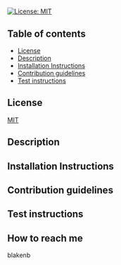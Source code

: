 # 

[![License: MIT](https://img.shields.io/badge/License-MIT-yellow.svg)]([MIT](https://opensource.org/licenses/MIT))

## Table of contents
- [License](#license)
- [Description](#description)
- [Installation Instructions](#installation-instructions)
- [Contribution guidelines](#contribution-guidelines)
- [Test instructions](#test-instructions)


## License
[MIT](https://opensource.org/licenses/MIT)



## Description
 

## Installation Instructions


## Contribution guidelines


## Test instructions


## How to reach me

blakenb
